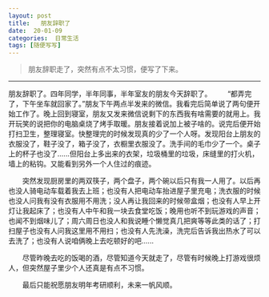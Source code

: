 ```yaml
---	
layout:	post	
title: 	 朋友辞职了
date:  20-01-09
categories:  日常生活 	 
tags: [随便写写]
---		
```



> 朋友辞职走了，突然有点不太习惯，便写了下来。


----------


朋友辞职了。四年同学，半年同事，半年室友的朋友今天辞职了。<!--more-->
　　“都弄完了，下午坐车就回家了。”朋友下午两点半发来的微信。我看完后简单说了两句便开始工作了。晚上回到寝室，朋友又发来微信说剩下的东西我有啥需要的就用上。我开玩笑的说把你的电脑桌烧了烤手取暖。朋友接着说加上被子啥的。说完后便开始打扫卫生，整理寝室。快整理完的时候发现真的少了一个人呀。发现阳台上朋友的衣服没了，鞋子没了，箱子没了，衣橱里衣服没了。洗手间的毛巾少了一个。桌子上的杯子也没了......但阳台上多出来的衣架，垃圾桶里的垃圾，床缝里的打火机，墙上的粘钩。又能看到另外一个人住过的痕迹。

　　突然发现厨房里的两双筷子，两个盘子，两个碗以后只有我一人用了。以后再也没人骑电动车载着我去上班；也没有人把电动车抬进屋子里充电；洗衣服的时候也没人问我有没有衣服用不用洗；没人再让我回来的时候带盒烟；也没有人早上开灯让我起床了；也没有人中午和我一块去食堂吃饭；晚用也听不到玩游戏的声音；也闻不到烟味儿了；周六周日也没人和我说睡个懒觉真几把爽等等此类的话了；打扫屋子也没有人问我这里用不用扫；也没有人先洗澡，洗完后告诉我出热水了可以去洗了；也没有人说咱俩晚上去吃顿好的吧......

　　尽管昨晚去吃的饭喝的酒，尽管知道今天就走了，尽管有时候晚上打游戏很烦人，但突然屋子里少个人还真是有点不习惯。

　　最后只能祝愿朋友明年考研顺利，未来一帆风顺。